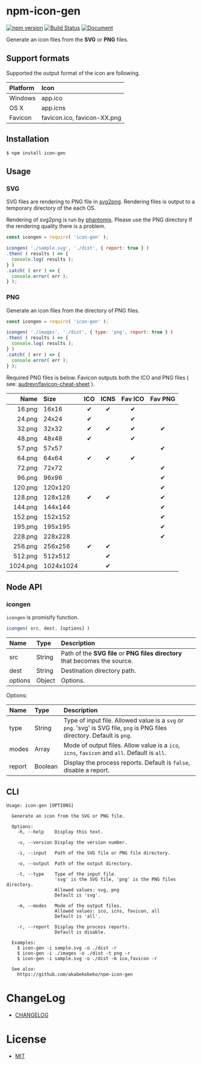 # npm-icon-gen

[![npm version](https://badge.fury.io/js/icon-gen.svg)](https://badge.fury.io/js/icon-gen)
[![Build Status](https://travis-ci.org/akabekobeko/npm-icon-gen.svg?branch=master)](https://travis-ci.org/akabekobeko/npm-icon-gen)
[![Document](https://doc.esdoc.org/github.com/akabekobeko/npm-icon-gen/badge.svg?t=0)](https://doc.esdoc.org/github.com/akabekobeko/npm-icon-gen)

Generate an icon files from the **SVG** or **PNG** files.

## Support formats

Supported the output format of the icon are following.

| Platform | Icon |
|:--|:--|
| Windows | app.ico |
| OS X | app.icns |
| Favicon | favicon.ico, favicon-XX.png |

## Installation

```
$ npm install icon-gen
```

## Usage

### SVG

SVG files are rendering to PNG file in [svg2png](https://www.npmjs.com/package/svg2png). Rendering files is output to a temporary directory of the each OS.

Rendering of svg2png is run by [phantomjs](https://www.npmjs.com/package/phantomjs). Please use the PNG directory If the rendering quality there is a problem.

```js
const icongen = require( 'icon-gen' );

icongen( './sample.svg', './dist', { report: true } )
.then( ( results ) => {
  console.log( results );
} )
.catch( ( err ) => {
  console.error( err );
} );
```

### PNG

Generate an icon files from the directory of PNG files.

```js
const icongen = require( 'icon-gen' );

icongen( './images', './dist', { type: 'png', report: true } )
.then( ( results ) => {
  console.log( results );
} )
.catch( ( err ) => {
  console.error( err );
} );
```

Required PNG files is below. Favicon outputs both the ICO and PNG files ( see: [audreyr/favicon-cheat-sheet](https://github.com/audreyr/favicon-cheat-sheet) ).

| Name     | Size      | ICO      | ICNS     | Fav ICO  | Fav PNG  |
|---------:|:----------|:--------:|:--------:|:--------:|:--------:|
|   16.png |     16x16 | &#10004; | &#10004; | &#10004; |          |
|   24.png |     24x24 | &#10004; |          | &#10004; |          |
|   32.png |     32x32 | &#10004; | &#10004; | &#10004; | &#10004; |
|   48.png |     48x48 | &#10004; |          | &#10004; |          |
|   57.png |     57x57 |          |          |          | &#10004; |
|   64.png |     64x64 | &#10004; | &#10004; | &#10004; |          |
|   72.png |     72x72 |          |          |          | &#10004; |
|   96.png |     96x96 |          |          |          | &#10004; |
|  120.png |   120x120 |          |          |          | &#10004; |
|  128.png |   128x128 | &#10004; | &#10004; |          | &#10004; |
|  144.png |   144x144 |          |          |          | &#10004; |
|  152.png |   152x152 |          |          |          | &#10004; |
|  195.png |   195x195 |          |          |          | &#10004; |
|  228.png |   228x228 |          |          |          | &#10004; |
|  256.png |   256x256 | &#10004; | &#10004; |          |          |
|  512.png |   512x512 |          | &#10004; |          |          |
| 1024.png | 1024x1024 |          | &#10004; |          |          |


## Node API

### icongen

`icongen` is promisify function.

```js
icongen( src, dest, [options] )
```

| Name | Type | Description |
|:--------|:--|:--|
|     src |   String | Path of the **SVG file** or **PNG files directory** that becomes the source. |
|    dest |   String | Destination directory path. |
| options |   Object | Options. |

Options:

| Name | Type | Description |
|:--------|:--|:--|
| type | String | Type of input file. Allowed value is a `svg` or `png`. 'svg' is SVG file, `png` is PNG files directory. Default is `png`. |
| modes | Array | Mode of output files. Allow value is a `ico`, `icns`, `favicon` and `all`. Default is `all`. |
| report | Boolean | Display the process reports. Default is `false`, disable a report. |

## CLI

```
Usage: icon-gen [OPTIONS]

  Generate an icon from the SVG or PNG file.

  Options:
    -h, --help    Display this text.

    -v, --version Display the version number.

    -i, --input   Path of the SVG file or PNG file directory.

    -o, --output  Path of the output directory.

    -t, --type    Type of the input file.
                  'svg' is the SVG file, 'png' is the PNG files directory.
                  Allowed values: svg, png
                  Default is 'svg'.

    -m, --modes   Mode of the output files.
                  Allowed values: ico, icns, favicon, all
                  Default is 'all'.

    -r, --report  Display the process reports.
                  Default is disable.

  Examples:
    $ icon-gen -i sample.svg -o ./dist -r
    $ icon-gen -i ./images -o ./dist -t png -r
    $ icon-gen -i sample.svg -o ./dist -m ico,favicon -r

  See also:
    https://github.com/akabekobeko/npm-icon-gen
```

# ChangeLog

* [CHANGELOG](CHANGELOG.md)

# License

* [MIT](LICENSE.txt)
